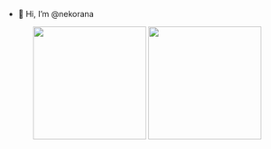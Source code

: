 - 👋 Hi, I’m @nekorana

<div align="center">
	<img height="200px" src="https://github-readme-stats.vercel.app/api?username=nekorana" />
	<img height="200px" src="https://github-readme-stats.vercel.app/api/top-langs/?username=nekorana&langs_count=6" />
</div>
